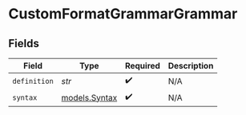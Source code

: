 # CustomFormatGrammarGrammar


## Fields

| Field                                | Type                                 | Required                             | Description                          |
| ------------------------------------ | ------------------------------------ | ------------------------------------ | ------------------------------------ |
| `definition`                         | *str*                                | :heavy_check_mark:                   | N/A                                  |
| `syntax`                             | [models.Syntax](../models/syntax.md) | :heavy_check_mark:                   | N/A                                  |